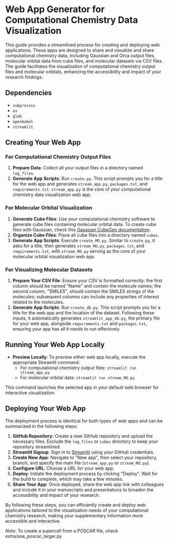 # Web App Generator for Computational Chemistry Data Visualization

This guide provides a streamlined process for creating and deploying web applications. These apps are designed to share and visualize and share computational chemistry data, including Gaussian and Orca output files, molecular orbital data from cube files, and molecular datasets via CSV files. The guide facilitates the visualization of computational chemistry output files and molecular orbitals, enhancing the accessibility and impact of your research findings.

## Dependencies

- `subprocess`
- `os`
- `glob`
- `openbabel` 
- `streamlit`

## Creating Your Web App

### For Computational Chemistry Output Files

1. **Prepare Data**: Collect all your output files in a directory named `log_files`.
2. **Generate App Scripts**: Run `create.py`. This script prompts you for a title for the web app and generates `stream_app.py`, `packages.txt`, and `requirements.txt`. `stream_app.py` is the core of your computational chemistry data visualization web app.

### For Molecular Orbital Visualization

1. **Generate Cube Files**: Use your computational chemistry software to generate cube files containing molecular orbital data. To create cube files with Gaussian, check this [Gaussian CubeGen documentation](https://gaussian.com/cubegen/). 
2. **Organize Cube Files**: Place all cube files into a directory named `cubes`.
3. **Generate App Scripts**: Execute `create_MO.py`. Similar to `create.py`, it asks for a title, then generates `stream_MO.py`, `packages.txt`, and `requirements.txt`, with `stream_MO.py` serving as the core of your molecular orbital visualization web app.

### For Visualizing Molecular Datasets

1. **Prepare Your CSV File**: Ensure your CSV is formatted correctly: the first column should be named "Name" and contain the molecule names; the second column, "SMILES", should contain the SMILES strings of the molecules; subsequent columns can include any properties of interest related to the molecules.
2. **Generate App Scripts**: Run `create_db.py`. This script prompts you for a title for the web app and the location of the dataset. Following these inputs, it automatically generates `streamlit_app_db.py`, the primary file for your web app, alongside `requirements.txt` and `packages.txt`, ensuring your app has all it needs to run effectively.

## Running Your Web App Locally

- **Preview Locally**: To preview either web app locally, execute the appropriate Streamlit command:
  - For computational chemistry output files: `streamlit run stream_app.py`
  - For molecular orbital data: `streamlit run stream_MO.py`
  

This command launches the selected app in your default web browser for interactive visualization.

## Deploying Your Web App

The deployment process is identical for both types of web apps and can be summarized in the following steps:

1. **GitHub Repository**: Create a new GitHub repository and upload the necessary files. Exclude the `log_files` or `cubes` directory to keep your repository streamlined.
2. **Streamlit Signup**: Sign in to [Streamlit](https://streamlit.io/) using your GitHub credentials.
3. **Create New App**: Navigate to "New app", then select your repository, branch, and specify the main file (`stream_app.py` or `stream_MO.py`).
4. **Configure URL**: Choose a URL for your web app.
5. **Deploy**: Initiate the deployment process by clicking "Deploy". Wait for the build to complete, which may take a few minutes.
6. **Share Your App**: Once deployed, share the web app link with colleagues and include it in your manuscripts and presentations to broaden the accessibility and impact of your research.

By following these steps, you can efficiently create and deploy web applications tailored to the visualization needs of your computational chemistry research, making your supplementary information more accessible and interactive.

*Note*: To create a supercell from a POSCAR file, check extra/ase_poscar_larger.py 

